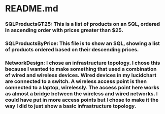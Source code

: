 # README.md
### SQLProductsGT25: This is a list of products on an SQL, ordered in ascending order with prices greater than $25.
### SQLProductsByPrice: This file is to show an SQL, showing a list of products ordered based on their descending prices.
### NetworkDesign: I chose an infrastructure topology. I chose this because I wanted to make something that used a combination of wired and wireless devices. Wired devices in my lucidchart are connected to a switch. A wireless access point is then connected to a laptop, wirelessly. The access point here works as almost a bridge between the wireless and wired networks. I could have put in more access points but I chose to make it the way I did to just show a basic infrastructure topology.
